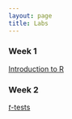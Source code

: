 ```yaml
---
layout: page
title: Labs
---
```


### Week 1

[Introduction to R](intro-to-R/lab-intro-to-R.md)

### Week 2

[*t*-tests](t-tests/lab-t-tests.md)
